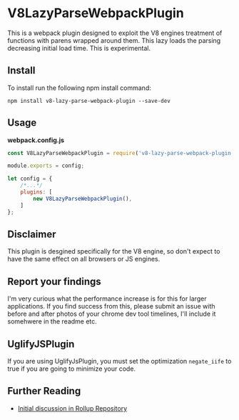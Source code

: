 # V8LazyParseWebpackPlugin

This is a webpack plugin designed to exploit the V8 engines treatment of functions with parens wrapped around them. This lazy loads the parsing decreasing initial load time. This is experimental.

## Install


To install run the following npm install command: 
```shell
npm install v8-lazy-parse-webpack-plugin --save-dev 
```

## Usage

**webpack.config.js**

```javascript
const V8LazyParseWebpackPlugin = require('v8-lazy-parse-webpack-plugin');

module.exports = config;

let config = {
	/*...*/	
	plugins: [
		new V8LazyParseWebpackPlugin(),
	]
};
```

## Disclaimer

This plugin is desgined specifically for the V8 engine, so don't expect to have the same effect on all browsers or JS engines. 

## Report your findings
I'm very curious what the performance increase is for this for larger applications. If you find success from this, please submit an issue with before and after photos of your chrome dev tool timelines, I'll include it somehwere in the readme etc.

## UglifyJSPlugin

If you are using UglifyJsPlugin, you must set the optimization `negate_iife` to true if you are going to minimize your code. 


## Further Reading

- [Initial discussion in Rollup Repository](https://github.com/rollup/rollup/pull/774)
